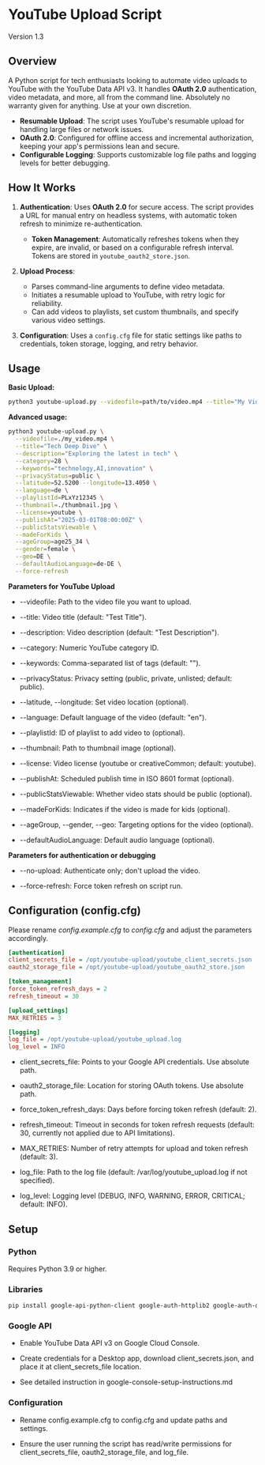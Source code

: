 # YouTube Upload Script

Version 1.3

## Overview

A Python script for tech enthusiasts looking to automate video uploads to YouTube with the YouTube Data API v3. It handles **OAuth 2.0** authentication, video metadata, and more, all from the command line. Absolutely no warranty given for anything. Use at your own discretion.

- **Resumable Upload**: The script uses YouTube's resumable upload for handling large files or network issues.
- **OAuth 2.0**: Configured for offline access and incremental authorization, keeping your app's permissions lean and secure.
- **Configurable Logging**: Supports customizable log file paths and logging levels for better debugging.

## How It Works

1. **Authentication**: Uses **OAuth 2.0** for secure access. The script provides a URL for manual entry on headless systems, with automatic token refresh to minimize re-authentication.
    - **Token Management**: Automatically refreshes tokens when they expire, are invalid, or based on a configurable refresh interval. Tokens are stored in `youtube_oauth2_store.json`.

2. **Upload Process**: 
    - Parses command-line arguments to define video metadata.
    - Initiates a resumable upload to YouTube, with retry logic for reliability.
    - Can add videos to playlists, set custom thumbnails, and specify various video settings.

3. **Configuration**: Uses a `config.cfg` file for static settings like paths to credentials, token storage, logging, and retry behavior.

## Usage

**Basic Upload:**
```bash
python3 youtube-upload.py --videofile=path/to/video.mp4 --title="My Video" --description="Cool description"
```

**Advanced usage:**

```bash
python3 youtube-upload.py \
  --videofile=./my_video.mp4 \
  --title="Tech Deep Dive" \
  --description="Exploring the latest in tech" \
  --category=28 \
  --keywords="technology,AI,innovation" \
  --privacyStatus=public \
  --latitude=52.5200 --longitude=13.4050 \
  --language=de \
  --playlistId=PLxYz12345 \
  --thumbnail=./thumbnail.jpg \
  --license=youtube \
  --publishAt="2025-03-01T08:00:00Z" \
  --publicStatsViewable \
  --madeForKids \
  --ageGroup=age25_34 \
  --gender=female \
  --geo=DE \
  --defaultAudioLanguage=de-DE \
  --force-refresh
```
**Parameters for YouTube Upload**

-   --videofile: Path to the video file you want to upload.
    
-   --title: Video title (default: "Test Title").
    
-   --description: Video description (default: "Test Description").
    
-   --category: Numeric YouTube category ID.
    
-   --keywords: Comma-separated list of tags (default: "").
    
-   --privacyStatus: Privacy setting (public, private, unlisted; default: public).
    
-   --latitude, --longitude: Set video location (optional).
    
-   --language: Default language of the video (default: "en").
    
-   --playlistId: ID of playlist to add video to (optional).
    
-   --thumbnail: Path to thumbnail image (optional).
    
-   --license: Video license (youtube or creativeCommon; default: youtube).
    
-   --publishAt: Scheduled publish time in ISO 8601 format (optional).
    
-   --publicStatsViewable: Whether video stats should be public (optional).
    
-   --madeForKids: Indicates if the video is made for kids (optional).
    
-   --ageGroup, --gender, --geo: Targeting options for the video (optional).
   
-   --defaultAudioLanguage: Default audio language (optional).

**Parameters for authentication or debugging**

-   --no-upload: Authenticate only; don't upload the video.
    
-   --force-refresh: Force token refresh on script run.

## Configuration (config.cfg)

Please rename *config.example.cfg* to *config.cfg* and adjust the parameters accordingly.

```ini
[authentication]
client_secrets_file = /opt/youtube-upload/youtube_client_secrets.json
oauth2_storage_file = /opt/youtube-upload/youtube_oauth2_store.json

[token_management]
force_token_refresh_days = 2
refresh_timeout = 30

[upload_settings]
MAX_RETRIES = 3

[logging]
log_file = /opt/youtube-upload/youtube_upload.log
log_level = INFO
```
-   client_secrets_file: Points to your Google API credentials. Use absolute path.
    
-   oauth2_storage_file: Location for storing OAuth tokens. Use absolute path.
    
-   force_token_refresh_days: Days before forcing token refresh (default: 2).
    
-   refresh_timeout: Timeout in seconds for token refresh requests (default: 30, currently not applied due to API limitations).
    
-   MAX_RETRIES: Number of retry attempts for upload and token refresh (default: 3).
    
-   log_file: Path to the log file (default: /var/log/youtube_upload.log if not specified).
    
-   log_level: Logging level (DEBUG, INFO, WARNING, ERROR, CRITICAL; default: INFO).

## Setup
### Python

Requires Python 3.9 or higher.

### Libraries
```bash
pip install google-api-python-client google-auth-httplib2 google-auth-oauthlib
```

### Google API

-   Enable YouTube Data API v3 on Google Cloud Console.
    
-   Create credentials for a Desktop app, download client_secrets.json, and place it at client_secrets_file location.

-  See detailed instruction in google-console-setup-instructions.md
    

### Configuration

-   Rename config.example.cfg to config.cfg and update paths and settings.
    
-   Ensure the user running the script has read/write permissions for client_secrets_file, oauth2_storage_file, and log_file.